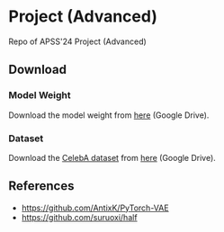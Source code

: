 # Project (Advanced)

Repo of APSS'24 Project (Advanced)

## Download

### Model Weight
Download the model weight from [here](https://drive.google.com/file/d/1MwcYiVqg5vrb_Doq38iWoGwzB3Eluf7_/view?usp=sharing) (Google Drive).

### Dataset
Download the [CelebA dataset](https://mmlab.ie.cuhk.edu.hk/projects/CelebA.html) from [here](https://drive.google.com/file/d/1m8-EBPgi5MRubrm6iQjafK2QMHDBMSfJ/view) (Google Drive).

## References
- https://github.com/AntixK/PyTorch-VAE
- https://github.com/suruoxi/half